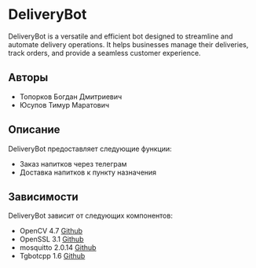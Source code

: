 # DeliveryBot

DeliveryBot is a versatile and efficient bot designed to streamline and automate delivery operations. It helps businesses manage their deliveries, track orders, and provide a seamless customer experience.

## Авторы

- Топорков Богдан Дмитриевич
- Юсупов Тимур Маратович

## Описание

DeliveryBot предоставляет следующие функции:

- Заказ напитков через телеграм
- Доставка напитков к пункту назначения

## Зависимости

DeliveryBot зависит от следующих компонентов:

- OpenCV 4.7 [Github](https://github.com/opencv/opencv)
- OpenSSL 3.1 [Github](https://github.com/openssl/openssl)
- mosquitto 2.0.14 [Github](https://github.com/eclipse/mosquitto)
- Tgbotcpp 1.6 [Github](https://github.com/reo7sp/tgbot-cpp)
